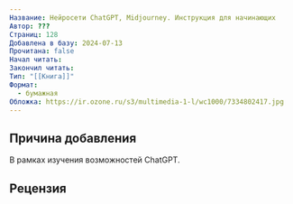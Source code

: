 ```yaml
---
Название: Нейросети ChatGPT, Midjourney. Инструкция для начинающих
Автор: ???
Страниц: 128
Добавлена в базу: 2024-07-13
Прочитана: false
Начал читать: 
Закончил читать: 
Тип: "[[Книга]]"
Формат:
  - бумажная
Обложка: https://ir.ozone.ru/s3/multimedia-1-l/wc1000/7334802417.jpg
---
```

## Причина добавления

В рамках изучения возможностей ChatGPT.

## Рецензия